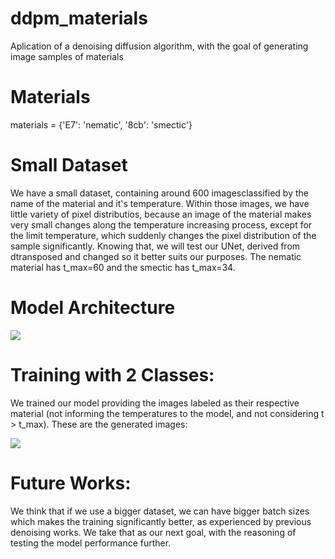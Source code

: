 # ddpm_materials
Aplication of a denoising diffusion algorithm, with the goal of generating image samples of materials

# Materials
materials = {'E7': 'nematic', '8cb': 'smectic'}

# Small Dataset
We have a small dataset, containing around 600 imagesclassified by the name of the material and it's temperature. Within those images, we have little variety of pixel distributios, because an image of the material makes very small changes along the temperature increasing process, except for the limit temperature, which suddenly changes the pixel distribution of the sample significantly. Knowing that, we will test our UNet, derived from dtransposed and changed so it better suits our purposes. The nematic material has t_max=60 and the smectic has t_max=34.

# Model Architecture

![](https://i.ibb.co/X7fK3TP/unet.png)

# Training with 2 Classes:
We trained our model providing the images labeled as their respective material (not informing the temperatures to the model, and not considering t > t_max). These are the generated images:

![](https://i.ibb.co/JdGkSRf/Figure-2.png)

# Future Works:
We think that if we use a bigger dataset, we can have bigger batch sizes which makes the training significantly better, as experienced by previous denoising works. We take that as our next goal, with the reasoning of testing the model performance further.
